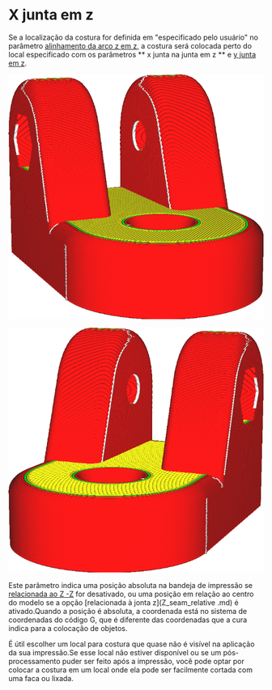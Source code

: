 X junta em z
====
Se a localização da costura for definida em "especificado pelo usuário" no parâmetro [alinhamento da arco z em z](z_seam_type.md), a costura será colocada perto do local especificado com os parâmetros ** x junta na junta em z ** e [y junta em z](z_seam_y.md).

![A costura está localizada no lado esquerdo](../../../articles/images/z_seam_x_left.png)

![A costura está localizada no lado direito](../../../articles/images/z_seam_x_right.png)

Este parâmetro indica uma posição absoluta na bandeja de impressão se [relacionada ao Z -Z](Z_seam_relative.md) for desativado, ou uma posição em relação ao centro do modelo se a opção [relacionada à jonta z](Z_seam_relative .md) é ativado.Quando a posição é absoluta, a coordenada está no sistema de coordenadas do código G, que é diferente das coordenadas que a cura indica para a colocação de objetos.

É útil escolher um local para costura que quase não é visível na aplicação da sua impressão.Se esse local não estiver disponível ou se um pós-processamento puder ser feito após a impressão, você pode optar por colocar a costura em um local onde ela pode ser facilmente cortada com uma faca ou lixada.